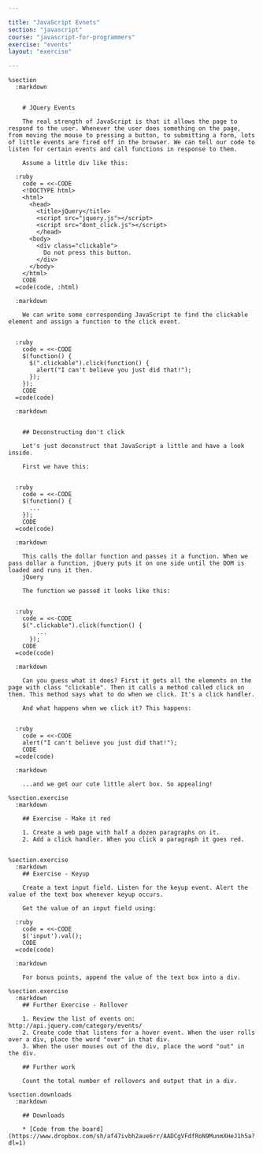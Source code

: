 ```yaml
---

title: "JavaScript Evnets"
section: "javascript"
course: "javascript-for-programmers"
exercise: "events"
layout: "exercise"

---
```


    %section
      :markdown


        # JQuery Events

        The real strength of JavaScript is that it allows the page to respond to the user. Whenever the user does something on the page, from moving the mouse to pressing a button, to submitting a form, lots of little events are fired off in the browser. We can tell our code to listen for certain events and call functions in response to them.

        Assume a little div like this:

      :ruby
        code = <<-CODE
        <!DOCTYPE html>
        <html>
          <head>
            <title>jQuery</title>
            <script src="jquery.js"></script>
            <script src="dont_click.js"></script>
            </head>
          <body>
            <div class="clickable">
              Do not press this button.
            </div>
          </body>
        </html>
        CODE
      =code(code, :html)

      :markdown

        We can write some corresponding JavaScript to find the clickable element and assign a function to the click event.


      :ruby
        code = <<-CODE
        $(function() {
          $(".clickable").click(function() {
            alert("I can't believe you just did that!");
          });
        });
        CODE
      =code(code)

      :markdown


        ## Deconstructing don't click

        Let's just deconstruct that JavaScript a little and have a look inside.

        First we have this:


      :ruby
        code = <<-CODE
        $(function() {
          ...
        });
        CODE
      =code(code)

      :markdown

        This calls the dollar function and passes it a function. When we pass dollar a function, jQuery puts it on one side until the DOM is loaded and runs it then.
        jQuery

        The function we passed it looks like this:


      :ruby
        code = <<-CODE
        $(".clickable").click(function() {
            ...
          });
        CODE
      =code(code)

      :markdown

        Can you guess what it does? First it gets all the elements on the page with class "clickable". Then it calls a method called click on them. This method says what to do when we click. It's a click handler.

        And what happens when we click it? This happens:


      :ruby
        code = <<-CODE
        alert("I can't believe you just did that!");
        CODE
      =code(code)

      :markdown

        ...and we get our cute little alert box. So appealing!

    %section.exercise
      :markdown

        ## Exercise - Make it red

        1. Create a web page with half a dozen paragraphs on it.
        2. Add a click handler. When you click a paragraph it goes red.


    %section.exercise
      :markdown
        ## Exercise - Keyup

        Create a text input field. Listen for the keyup event. Alert the value of the text box whenever keyup occurs.

        Get the value of an input field using:

      :ruby
        code = <<-CODE
        $('input').val();
        CODE
      =code(code)

      :markdown

        For bonus points, append the value of the text box into a div.

    %section.exercise
      :markdown
        ## Further Exercise - Rollover

        1. Review the list of events on: http://api.jquery.com/category/events/
        2. Create code that listens for a hover event. When the user rolls over a div, place the word "over" in that div.
        3. When the user mouses out of the div, place the word "out" in the div.

        ## Further work

        Count the total number of rollovers and output that in a div.

    %section.downloads
      :markdown

        ## Downloads

        * [Code from the board](https://www.dropbox.com/sh/af47ivbh2aue6rr/AADCgVFdfRoN9MunmXHeJ1h5a?dl=1)
